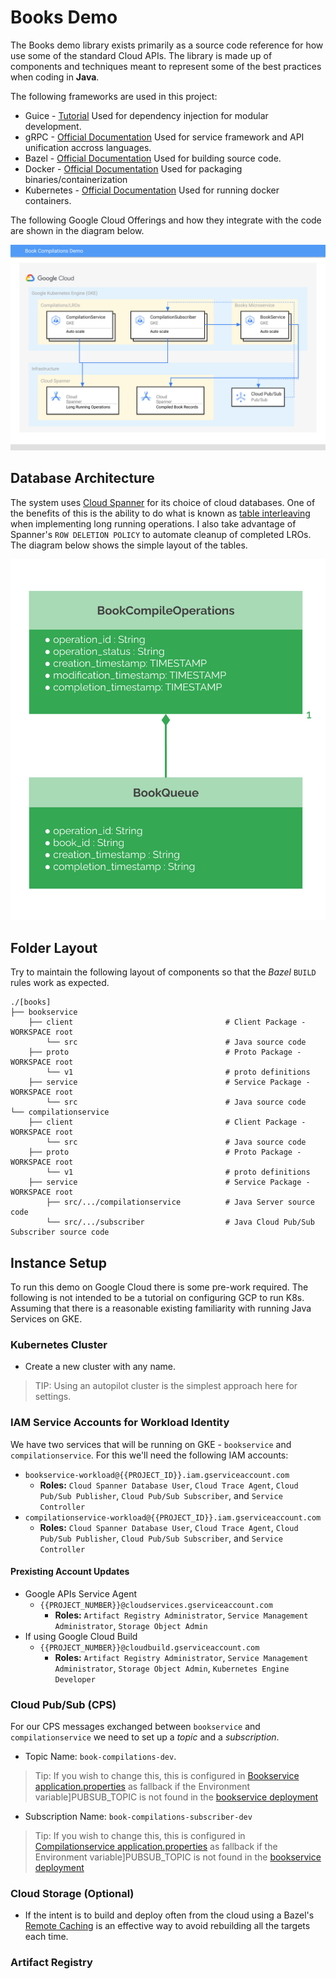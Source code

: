 # Books Demo

The Books demo library exists primarily as a source code reference for how use
some of the standard Cloud APIs.  The library is made up of components and 
techniques meant to represent some of the best practices when coding in **Java**.

The following frameworks are used in this project:

*   Guice - [Tutorial](https://www.tutorialspoint.com/guice/index.htm)
    Used for dependency injection for modular development.
*   gRPC - [Official Documentation](https://grpc.io/)
    Used for service framework and API unification accross languages.
*   Bazel - [Official Documentation](https://bazel.build/)
    Used for building source code.
*   Docker - [Official Documentation](https://docker.com)
    Used for packaging binaries/containerization
*   Kubernetes - [Official Documentation](https://kubernetes.io/)
    Used for running docker containers.

The following Google Cloud Offerings and how they integrate with the code are
shown in the diagram below.

![Books GCP Layout Diagram](./artifacts/books_relation.svg)


## Database Architecture

The system uses [Cloud Spanner](https://cloud.google.com/spanner) for its choice
of cloud databases.  One of the benefits of this is the ability to do what is known
as [table interleaving](https://cloud.google.com/spanner/docs/schema-and-data-model#parent-child)
when implementing long running operations.  I also take advantage of Spanner's
`ROW DELETION POLICY` to automate cleanup of completed LROs.  The diagram below
shows the simple layout of the tables.

![Database ERD Diagram](./artifacts/db_architecture.svg)

## Folder Layout

Try to maintain the following layout of components so that the _Bazel_ `BUILD`
rules work as expected.

```
./[books]
├── bookservice
    ├── client                                  # Client Package - WORKSPACE root
        └── src                                 # Java source code
    ├── proto                                   # Proto Package - WORKSPACE root
        └── v1                                  # proto definitions
    ├── service                                 # Service Package - WORKSPACE root
        └── src                                 # Java source code
└── compilationservice
    ├── client                                  # Client Package - WORKSPACE root
        └── src                                 # Java source code
    ├── proto                                   # Proto Package - WORKSPACE root
        └── v1                                  # proto definitions
    ├── service                                 # Service Package - WORKSPACE root
        ├── src/.../compilationservice          # Java Server source code
        └── src/.../subscriber                  # Java Cloud Pub/Sub Subscriber source code
```

## Instance Setup

To run this demo on Google Cloud there is some pre-work required.  The following is not intended to be a tutorial on configuring GCP to run K8s.  Assuming that there is a reasonable existing familiarity with running Java Services on GKE.

### Kubernetes Cluster

* Create a new cluster with any name.

> TIP: Using an autopilot cluster is the simplest approach here for settings.


### IAM Service Accounts for Workload Identity

We have two services that will be running on GKE - `bookservice` and `compilationservice`.  For this we'll need the following IAM accounts:

*   `bookservice-workload@{{PROJECT_ID}}.iam.gserviceaccount.com`
    * **Roles:** `Cloud Spanner Database User`, `Cloud Trace Agent`, `Cloud Pub/Sub Publisher`, `Cloud Pub/Sub Subscriber`, and `Service Controller`
*   `compilationservice-workload@{{PROJECT_ID}}.iam.gserviceaccount.com`
    * **Roles:** `Cloud Spanner Database User`, `Cloud Trace Agent`, `Cloud Pub/Sub Publisher`, `Cloud Pub/Sub Subscriber`, and `Service Controller`

#### Prexisting Account Updates

* Google APIs Service Agent
    * `{{PROJECT_NUMBER}}@cloudservices.gserviceaccount.com`
        * **Roles:** `Artifact Registry Administrator`, `Service Management Administrator`, `Storage Object Admin`
* If using Google Cloud Build
    * `{{PROJECT_NUMBER}}@cloudbuild.gserviceaccount.com`
        * **Roles:** `Artifact Registry Administrator`, `Service Management Administrator`, `Storage Object Admin`, `Kubernetes Engine Developer`

### Cloud Pub/Sub (CPS)

For our CPS messages exchanged between `bookservice` and `compilationservice` we need to set up a _topic_ and a _subscription_.

*   Topic Name: `book-compilations-dev`.

>   Tip: If you wish to change this, this is configured in [Bookservice application.properties](./bookservice/service/src/main/resources/application.properties) as fallback if the Environment variable]PUBSUB_TOPIC is not found in the [bookservice deployment](./bookservice/service/gcp-configs/dev/deploy/book_service_deploy.yaml)

*   Subscription Name: `book-compilations-subscriber-dev`

>   Tip: If you wish to change this, this is configured in [Compilationservice application.properties](./compilationservice/service/src/main/resources/application.properties) as fallback if the Environment variable]PUBSUB_TOPIC is not found in the [bookservice deployment](./compilationservice/service/gcp-configs/dev/deploy/compilation_service_deploy.yaml)

### Cloud Storage (Optional)

* If the intent is to build and deploy often from the cloud using a Bazel's [Remote Caching](https://bazel.build/remote/caching#cloud-storage) is an effective way to avoid rebuilding all the targets each time.

### Artifact Registry